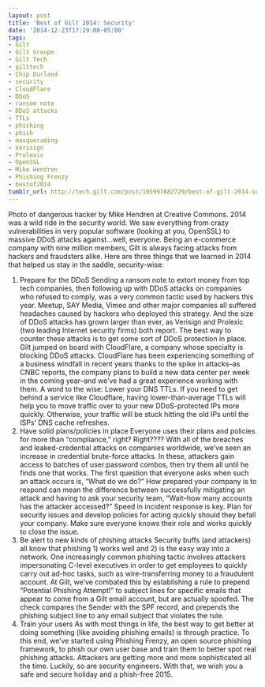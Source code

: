 ```yaml
---
layout: post
title: 'Best of Gilt 2014: Security'
date: '2014-12-23T17:29:00-05:00'
tags:
- Gilt
- Gilt Groupe
- Gilt Tech
- gilttech
- Chip Durland
- security
- CloudFlare
- DDoS
- ransom note
- DDoS attacks
- TTLs
- phishing
- phish
- masquerading
- Verisign
- Prolexic
- OpenSSL
- Mike Hendren
- Phishing Frenzy
- bestof2014
tumblr_url: http://tech.gilt.com/post/105997682729/best-of-gilt-2014-security
---
```



Photo of dangerous hacker by Mike Hendren at Creative Commons.
2014 was a wild ride in the security world. We saw everything from crazy vulnerabilities in very popular software (looking at you, OpenSSL) to massive DDoS attacks against…well, everyone. Being an e-commerce company with nine million members, Gilt is always facing attacks from hackers and fraudsters alike. Here are three things that we learned in 2014 that helped us stay in the saddle, security-wise:
1. Prepare for the DDoS
Sending a ransom note to extort money from top tech companies, then following up with DDoS attacks on companies who refused to comply, was a very common tactic used by hackers this year. Meetup, SAY Media, Vimeo and other major companies all suffered headaches caused by hackers who deployed this strategy. And the size of DDoS attacks has grown larger than ever, as Verisign and Prolexic (two leading Internet security firms) both report.
The best way to counter these attacks is to get some sort of DDoS protection in place. Gilt jumped on board with CloudFlare, a company whose specialty is blocking DDoS attacks. CloudFlare has been experiencing something of a business windfall in recent years thanks to the spike in attacks–as CNBC reports, the company plans to build a new data center per week in the coming year–and we’ve had a great experience working with them.
A word to the wise: Lower your DNS TTLs. If you need to get behind a service like Cloudflare, having lower-than-average TTLs will help you to move traffic over to your new DDoS-protected IPs more quickly. Otherwise, your traffic will be stuck hitting the old IPs until the ISPs’ DNS cache refreshes. 
2. Have solid plans/policies in place
Everyone uses their plans and policies for more than “compliance,” right? 
Right????
With all of the breaches and leaked-credential attacks on companies worldwide, we’ve seen an increase in credential brute-force attacks. In these, attackers gain access to batches of user:password combos, then try them all until he finds one that works. The first question that everyone asks when such an attack occurs is, “What do we do?” How prepared your company is to respond can mean the difference between successfully mitigating an attack and having to ask your security team, “Wait–how many accounts has the attacker accessed?” 
Speed in incident response is key. Plan for security issues and develop policies for acting quickly should they befall your company. Make sure everyone knows their role and works quickly to close the issue.
3. Be alert to new kinds of phishing attacks
Security buffs (and attackers) all know that phishing 1) works well and 2) is the easy way into a network. One increasingly common phishing tactic involves attackers impersonating C-level executives in order to get employees to quickly carry out ad-hoc tasks, such as wire-transferring money to a fraudulent account. At Gilt, we’ve combated this by establishing a rule to prepend “Potential Phishing Attempt!” to subject lines for specific emails that appear to come from a Gilt email account, but are actually spoofed. The check compares the Sender with the SPF record, and prepends the phishing subject line to any email subject that violates the rule.
4. Train your users
As with most things in life, the best way to get better at doing something (like avoiding phishing emails) is through practice. To this end, we’ve started using Phishing Frenzy, an open source phishing framework, to phish our own user base and train them to better spot real phishing attacks. 
Attackers are getting more and more sophisticated all the time. Luckily, so are security engineers. With that, we wish you a safe and secure holiday and a phish-free 2015.
